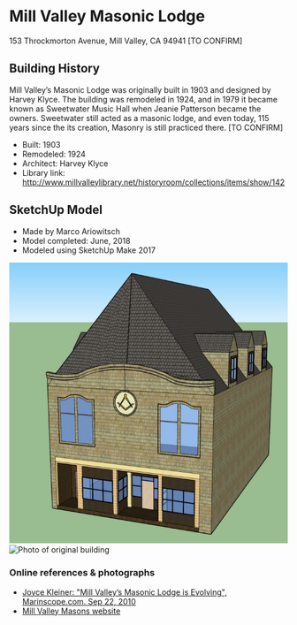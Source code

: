# Mill Valley Masonic Lodge
153 Throckmorton Avenue, Mill Valley, CA 94941 [TO CONFIRM]

## Building History

Mill Valley’s Masonic Lodge was originally built in 1903 and designed by Harvey Klyce. The building was remodeled in 1924, and in 1979 it became known as Sweetwater Music Hall when Jeanie Patterson became the owners. Sweetwater still acted as a masonic lodge, and even today, 115 years since the its creation, Masonry is still practiced there.  [TO CONFIRM]

- Built: 1903
- Remodeled: 1924
- Architect: Harvey Klyce
- Library link: http://www.millvalleylibrary.net/historyroom/collections/items/show/142


## SketchUp Model

- Made by Marco Ariowitsch
- Model completed: June, 2018
- Modeled using SketchUp Make 2017

![SketchUp model screenshot](https://github.com/TimeWalkOrg/building-mill-valley-ca-freemasons-club/blob/master/freemasons-club-sketchup.jpg)
![Photo of original building](https://URLHERE)

### Online references & photographs
* [Joyce Kleiner: "Mill Valley’s Masonic Lodge is Evolving", Marinscope.com. Sep 22, 2010](http://www.marinscope.com/mill_valley_herald/opinion/kleiner-mill-valley-s-masonic-lodge-is-evolving/article_8fa89f28-adae-5cfd-a9eb-1ea43f90a79a.html)
* [Mill Valley Masons website](http://millvalleymasons.org/about-us/lodge-history/)
